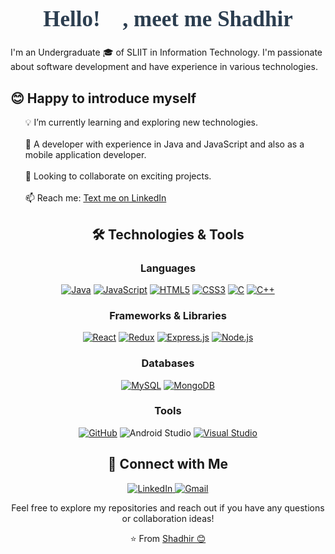 <div align="center">
  <h1 style="font-family: 'Times New Roman', Times, serif; font-size: 2.5em; color: #2c3e50;">Hello! 👋, meet me Shadhir </h1>
  <div align="left">
  <p>I'm an Undergraduate 🎓 of SLIIT in Information Technology. I'm passionate about software development and have experience in various technologies.</p>
  </div>
</div>


  <h2>😊 Happy to introduce myself</h2>
  <div align="left">
  <ul style="list-style-type:none;">
    <li>💡 I’m currently learning and exploring new technologies.</li>
    <br>
    <li>💼 A developer with experience in Java and JavaScript and also as a mobile application developer.</li>
    <br>
    <li>👯 Looking to collaborate on exciting projects.</li>
    <br>
    <li>📫 Reach me: <a href="https://www.linkedin.com/in/shadhir-fawz-30739730a/">Text me on LinkedIn</a></li>
  </ul>
</div>

<div align="center">
  <h2>🛠️ Technologies & Tools</h2>

  <h3>Languages</h3>
  <p>
    <a href="https://www.java.com"><img src="https://img.shields.io/badge/Java-ED8B00?style=for-the-badge&logo=java&logoColor=white" alt="Java"/></a>
    <a href="https://www.javascript.com"><img src="https://img.shields.io/badge/JavaScript-F7DF1E?style=for-the-badge&logo=javascript&logoColor=black" alt="JavaScript"/></a>
    <a href="https://developer.mozilla.org/en-US/docs/Web/HTML"><img src="https://img.shields.io/badge/HTML5-E34F26?style=for-the-badge&logo=html5&logoColor=white" alt="HTML5"/></a>
    <a href="https://developer.mozilla.org/en-US/docs/Web/CSS"><img src="https://img.shields.io/badge/CSS3-1572B6?style=for-the-badge&logo=css3&logoColor=white" alt="CSS3"/></a>
    <a href="https://www.iso.org/standard/74528.html"><img src="https://img.shields.io/badge/C-A8B9CC?style=for-the-badge&logo=c&logoColor=white" alt="C"/></a>
    <a href="http://www.stroustrup.com/C++.html"><img src="https://img.shields.io/badge/C++-00599C?style=for-the-badge&logo=cplusplus&logoColor=white" alt="C++"/></a>
  </p>

  <h3>Frameworks & Libraries</h3>
  <p>
    <a href="https://reactjs.org"><img src="https://img.shields.io/badge/React-20232A?style=for-the-badge&logo=react&logoColor=61DAFB" alt="React"/></a>
    <a href="https://redux.js.org"><img src="https://img.shields.io/badge/Redux-764ABC?style=for-the-badge&logo=redux&logoColor=white" alt="Redux"/></a>
    <a href="https://expressjs.com"><img src="https://img.shields.io/badge/Express.js-404D59?style=for-the-badge" alt="Express.js"/></a>
    <a href="https://nodejs.org/en"><img src="https://img.shields.io/badge/Node.js-339933?style=for-the-badge&logo=nodedotjs&logoColor=white" alt="Node.js"/></a>
  </p>

  <h3>Databases</h3>
  <p>
    <a href="https://www.mysql.com/"><img src="https://img.shields.io/badge/MySQL-4479A1?style=for-the-badge&logo=mysql&logoColor=white" alt="MySQL"/></a>
    <a href="https://www.mongodb.com/"><img src="https://img.shields.io/badge/MongoDB-4EA94B?style=for-the-badge&logo=mongodb&logoColor=white" alt="MongoDB"/></a>
  </p>

  <h3>Tools</h3>
  <p>
    <a href="https://github.com/ShadhirFawz"><img src="https://img.shields.io/badge/GitHub-181717?style=for-the-badge&logo=github&logoColor=white" alt="GitHub"/></a>
    <img src="https://img.shields.io/badge/Android_Studio-3DDC84?style=for-the-badge&logo=android-studio&logoColor=white" alt="Android Studio"/>
    <a href="https://code.visualstudio.com/"><img src="https://img.shields.io/badge/Visual_Studio-5C2D91?style=for-the-badge&logo=visual-studio&logoColor=white" alt="Visual Studio"/></a>
  </p>
</div>

<div align="center">
  <h2>🔗 Connect with Me</h2>
  <p>
    <a href="https://www.linkedin.com/in/shadhir-fawz-30739730a/">
      <img src="https://img.shields.io/badge/LinkedIn-0077B5?style=for-the-badge&logo=linkedin&logoColor=white" alt="LinkedIn"/>
    </a>
     <a href="mailto:shadhirfawz19@gmail.com">
      <img src="https://img.shields.io/badge/Gmail-D14836?style=for-the-badge&logo=gmail&logoColor=white" alt="Gmail"/>
    </a>
  </p>
</div>

<div align="center">
  <p>Feel free to explore my repositories and reach out if you have any questions or collaboration ideas!</p>
  <p>⭐️ From <a href="https://github.com/ShadhirFawz">Shadhir 😊</a></p>
</div>

<!--
<div align="center">
  <h2>📝 Featured Projects</h2>
  <ul style="list-style-type:none;">
    <li><a href="https://github.com/your-github-username/project-1">Project 1</a>: Brief description of Project 1.</li>
    <li><a href="https://github.com/your-github-username/project-2">Project 2</a>: Brief description of Project 2.</li>
    <li><a href="https://github.com/your-github-username/project-3">Project 3</a>: Brief description of Project 3.</li>
  </ul>
</div>
--



